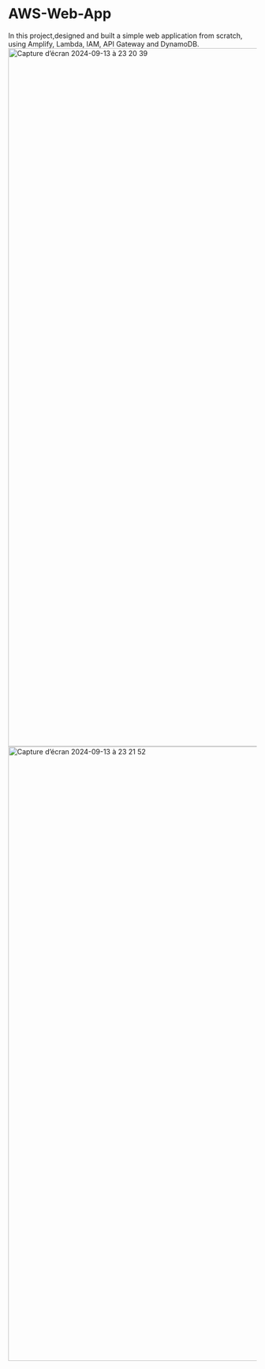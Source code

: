# AWS-Web-App
In this project,designed and built a simple web application from scratch, using Amplify, Lambda, IAM, API Gateway and DynamoDB.
<img width="1416" alt="Capture d’écran 2024-09-13 à 23 20 39" src="https://github.com/user-attachments/assets/084e8d2a-8eb5-4338-90ab-b44ac3450250">
<img width="1246" alt="Capture d’écran 2024-09-13 à 23 21 52" src="https://github.com/user-attachments/assets/15014429-1f5a-4684-a469-5b85bb50699f">
